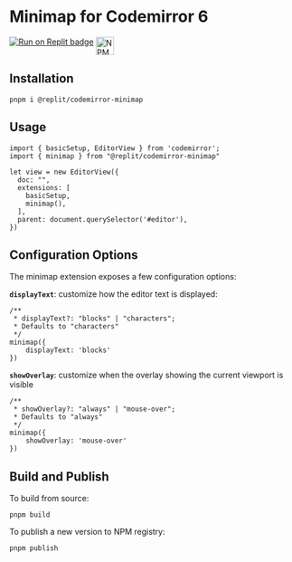 # Minimap for Codemirror 6

<div style="display:flex">
    <span style="margin-right:4px">
        <a href="https://replit.com/github/replit/codemirror-minimap" title="Run on Replit badge"><img src="https://replit.com/badge/github/replit/codemirror-minimap" alt="Run on Replit badge" /></a>
    </span>
    <span>
        <a href="https://www.npmjs.com/package/@replit/codemirror-minimap" title="NPM version badge"><img src="https://img.shields.io/npm/v/@replit/codemirror-minimap?style=flat&color=orange" height="32" alt="NPM version badge" /></a>
    </span>
</div>

## Installation

```
pnpm i @replit/codemirror-minimap
```

## Usage

```
import { basicSetup, EditorView } from 'codemirror';
import { minimap } from "@replit/codemirror-minimap"

let view = new EditorView({
  doc: "",
  extensions: [
    basicSetup,
    minimap(),
  ],
  parent: document.querySelector('#editor'),
})
```

## Configuration Options

The minimap extension exposes a few configuration options:

**`displayText`**: customize how the editor text is displayed:

```
/**
 * displayText?: "blocks" | "characters";
 * Defaults to "characters"
 */
minimap({
    displayText: 'blocks'
})
```

**`showOverlay`**: customize when the overlay showing the current viewport is visible

```
/**
 * showOverlay?: "always" | "mouse-over";
 * Defaults to "always"
 */
minimap({
    showOverlay: 'mouse-over'
})
```

## Build and Publish

To build from source:

```
pnpm build
```

To publish a new version to NPM registry:

```
pnpm publish
```
